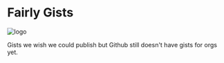# Fairly Gists
![logo](https://user-images.githubusercontent.com/10392896/105750965-5fba6300-5f13-11eb-8421-341cb83e3663.png)

Gists we wish we could publish but Github still doesn't have gists for orgs yet.